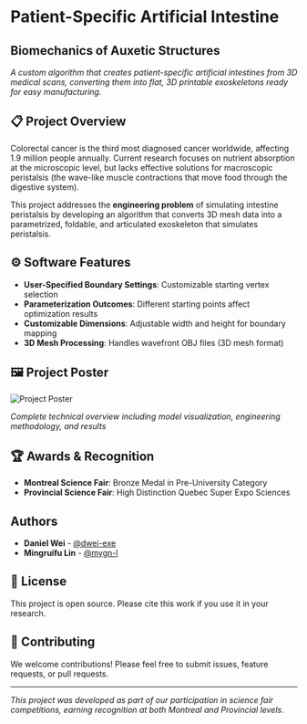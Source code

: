 # Patient-Specific Artificial Intestine
## Biomechanics of Auxetic Structures

*A custom algorithm that creates patient-specific artificial intestines from 3D medical scans, converting them into flat, 3D printable exoskeletons ready for easy manufacturing.*

## 📋 Project Overview

Colorectal cancer is the third most diagnosed cancer worldwide, affecting 1.9 million people annually. Current research focuses on nutrient absorption at the microscopic level, but lacks effective solutions for macroscopic peristalsis (the wave-like muscle contractions that move food through the digestive system).

This project addresses the **engineering problem** of simulating intestine peristalsis by developing an algorithm that converts 3D mesh data into a parametrized, foldable, and articulated exoskeleton that simulates peristalsis.

## ⚙️ Software Features

- **User-Specified Boundary Settings**: Customizable starting vertex selection
- **Parameterization Outcomes**: Different starting points affect optimization results  
- **Customizable Dimensions**: Adjustable width and height for boundary mapping
- **3D Mesh Processing**: Handles wavefront OBJ files (3D mesh format)

## 🖼️ Project Poster

![Project Poster](auxetic_intestine_poster.png)

*Complete technical overview including model visualization, engineering methodology, and results*

## 🏆 Awards & Recognition

- **Montreal Science Fair**: Bronze Medal in Pre-University Category
- **Provincial Science Fair**: High Distinction Quebec Super Expo Sciences

## Authors

- **Daniel Wei** - [@dwei-exe](https://github.com/dwei-exe)
- **Mingruifu Lin** - [@mygn-l](https://github.com/mygn-l)

## 📄 License

This project is open source. Please cite this work if you use it in your research.

## 🤝 Contributing

We welcome contributions! Please feel free to submit issues, feature requests, or pull requests.

---

*This project was developed as part of our participation in science fair competitions, earning recognition at both Montreal and Provincial levels.*
